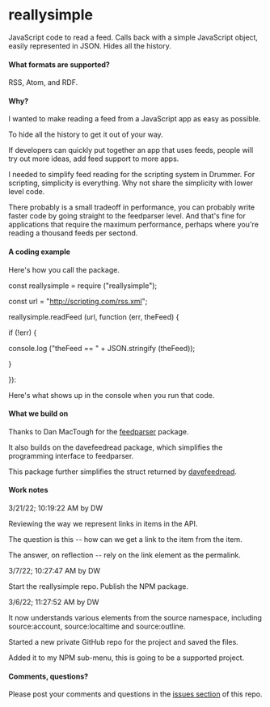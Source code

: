 # reallysimple

JavaScript code to read a feed. Calls back with a simple JavaScript object, easily represented in JSON. Hides all the history.

#### What formats are supported?

RSS, Atom, and RDF.

#### Why?

I wanted to make reading a feed from a JavaScript app as easy as possible. 

To hide all the history to get it out of your way. 

If developers can quickly put together an app that uses feeds, people will try out more ideas, add feed support to more apps.

I needed to simplify feed reading for the scripting system in Drummer. For scripting, simplicity is everything. Why not share the simplicity with lower level code.

There probably is a small tradeoff in performance, you can probably write faster code by going straight to the feedparser level. And that's fine for applications that require the maximum performance, perhaps where you're reading a thousand feeds per sectond. 

#### A coding example

Here's how you call the package.

const reallysimple = require ("reallysimple");

const url = "http://scripting.com/rss.xml";

reallysimple.readFeed (url, function (err, theFeed) {

if (!err) {

console.log ("theFeed == " + JSON.stringify (theFeed));

}

}):

Here's what shows up in the console when you run that code. 

#### What we build on

Thanks to Dan MacTough for the <a href="https://www.npmjs.com/package/feedparser">feedparser</a> package.

It also builds on the davefeedread package, which simplifies the programming interface to feedparser.

This package further simplifies the struct returned by <a href="https://www.npmjs.com/package/davefeedread">davefeedread</a>.

#### Work notes

3/21/22; 10:19:22 AM by DW

Reviewing the way we represent links in items in the API. 

The question is this -- how can we get a link to the item from the item. 

The answer, on reflection -- rely on the link element as the permalink. 

3/7/22; 10:27:47 AM by DW

Start the reallysimple repo. Publish the NPM package. 

3/6/22; 11:27:52 AM by DW

It now understands various elements from the source namespace, including source:account, source:localtime and source:outline.

Started a new private GitHub repo for the project and saved the files. 

Added it to my NPM sub-menu, this is going to be a supported project.

#### Comments, questions?

Please post your comments and questions in the <a href="https://github.com/scripting/reallysimple/issues/new">issues section</a> of this repo.

